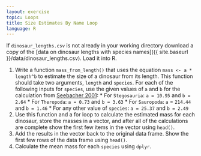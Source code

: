 ```yaml
---
layout: exercise
topic: Loops
title: Size Estimates By Name Loop
language: R
---
```



If `dinosaur_lengths.csv` is not already in your working directory download a copy of the [data on dinosaur lengths with species names]({{ site.baseurl }}/data/dinosaur_lengths.csv). Load it into R.

1. Write a function `mass_from_length()` that uses the equation `mass <- a * length^b` to estimate the size of a dinosaur from its length.
This function should take two arguments, `length` and `species`. For each of the following inputs for `species`, use the given values of `a` and `b` for the calculation from [Seebacher 2001](http://www.jstor.org/stable/4524171):
        * For `Stegosauria`:  `a = 10.95` and `b = 2.64`
        * For `Theropoda`:  `a = 0.73` and `b = 3.63`
        * For `Sauropoda`:  `a` = `214.44` and `b = 1.46`
        * For any other value of `species`: `a = 25.37` and `b = 2.49`
2. Use this function and a for loop to calculate the estimated mass for each dinosaur, store the masses in a vector, and after all of the calculations are complete show the first few items in the vector using `head()`.
3. Add the results in the vector back to the original data frame. Show the first few rows of the data frame using `head()`.
4. Calculate the mean mass for each `species` using `dplyr`.
